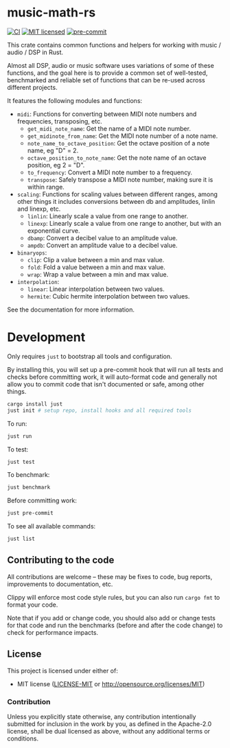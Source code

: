 # music-math-rs

[![CI](https://github.com/madskjeldgaard/music-math-rs/workflows/CI/badge.svg)](https://github.com/madskjeldgaard/music-math-rs/actions?query=workflow%3ACI)
[![MIT licensed](https://img.shields.io/badge/license-MIT-blue.svg)](https://github.com/madskjeldgaard/music-math/blob/main/LICENSE-MIT)
[![pre-commit](https://img.shields.io/badge/pre--commit-enabled-brightgreen?logo=pre-commit&logoColor=white)](https://github.com/pre-commit/pre-commit)

This crate contains common functions and helpers for working with music / audio / DSP in Rust.

Almost all DSP, audio or music software uses variations of some of these functions, and the goal here is to provide a common set of well-tested, benchmarked and reliable set of functions that can be re-used across different projects.

It features the following modules and functions:
- `midi`: Functions for converting between MIDI note numbers and frequencies, transposing, etc.
    - `get_midi_note_name`: Get the name of a MIDI note number.
    - `get_midinote_from_name`: Get the MIDI note number of a note name.
    - `note_name_to_octave_position`: Get the octave position of a note name, eg "D" = 2.
    - `octave_position_to_note_name`: Get the note name of an octave position, eg 2 = "D".
    - `to_frequency`: Convert a MIDI note number to a frequency.
    - `transpose`: Safely transpose a MIDI note number, making sure it is within range.
- `scaling`: Functions for scaling values between different ranges, among other things it includes conversions between db and amplitudes, linlin and linexp, etc.
    - `linlin`: Linearly scale a value from one range to another.
    - `linexp`: Linearly scale a value from one range to another, but with an exponential curve.
    - `dbamp`: Convert a decibel value to an amplitude value.
    - `ampdb`: Convert an amplitude value to a decibel value.
- `binaryops`:
    - `clip`: Clip a value between a min and max value.
    - `fold`: Fold a value between a min and max value.
    - `wrap`: Wrap a value between a min and max value.
- `interpolation`:
    - `linear`: Linear interpolation between two values.
    - `hermite`: Cubic hermite interpolation between two values.

See the documentation for more information.

# Development

Only requires `just` to bootstrap all tools and configuration.

By installing this, you will set up a pre-commit hook that will run all tests and checks before committing work, it will auto-format code and generally not allow you to commit code that isn't documented or safe, among other things.

```bash
cargo install just
just init # setup repo, install hooks and all required tools
```

To run:
```bash
just run
```

To test:
```bash
just test
```

To benchmark:
```bash
just benchmark
```

Before committing work:
```bash
just pre-commit
```

To see all available commands:
```bash
just list
```

## Contributing to the code

All contributions are welcome – these may be fixes to code, bug reports, improvements to documentation, etc.

Clippy will enforce most code style rules, but you can also run `cargo fmt` to format your code.

Note that if you add or change code, you should also add or change tests for that code and run the benchmarks (before and after the code change) to check for performance impacts.

## License

This project is licensed under either of:
* MIT license ([LICENSE-MIT] or http://opensource.org/licenses/MIT)

### Contribution

Unless you explicitly state otherwise, any contribution intentionally submitted for inclusion in the work by you, as
defined in the Apache-2.0 license, shall be dual licensed as above, without any additional terms or conditions.

[LICENSE-MIT]: ./LICENSE-MIT

